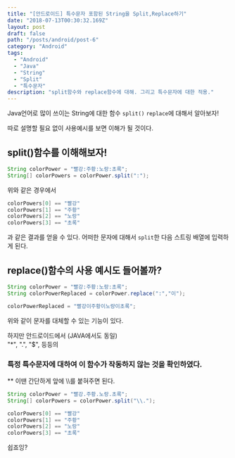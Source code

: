 ```yaml
---
title: "[안드로이드] 특수문자 포함된 String을 Split,Replace하기"
date: "2018-07-13T00:30:32.169Z"
layout: post
draft: false
path: "/posts/android/post-6"
category: "Android"
tags:
  - "Android"
  - "Java"
  - "String"
  - "Split"
  - "특수문자"
description: "split함수와 replace함수에 대해. 그리고 특수문자에 대한 적용."
---
```


Java언어로 많이 쓰이는 String에 대한 함수 `split()` `replace`에 대해서 알아보자!

따로 설명할 필요 없이 사용예시를 보면 이해가 될 것이다.
## split()함수를 이해해보자!

```JAVA
String colorPower = "빨강:주황:노랑:초록";
String[] colorPowers = colorPower.split(":");
```

위와 같은 경우에서  

```JAVA
colorPowers[0] == "빨강"
colorPowers[1] == "주황"
colorPowers[2] == "노랑"
colorPowers[3] == "초록"
```
과 같은 결과를 얻을 수 있다.
어떠한 문자에 대해서 `split`한 다음 스트링 배열에 입력하게 된다.


## replace()함수의 사용 예시도 들어볼까?

```JAVA
String colorPower = "빨강:주황:노랑:초록";
String colorPowerReplaced = colorPower.replace(":","이");
```

```JAVA
colorPowerReplaced = "빨강이주황이노랑이초록";
```
위와 같이 문자를 대체할 수 있는 기능이 있다.


하지만 안드로이드에서 (JAVA에서도 동일)  
"*", ".", "$", 등등의

### 특정 특수문자에 대하여 이 함수가 작동하지 않는 것을 확인하였다.

**
이땐 간단하게 앞에 \\\를 붙혀주면 된다.

```JAVA
String colorPower = "빨강.주황.노랑.초록";
String[] colorPowers = colorPower.split("\\.");
```
```JAVA
colorPowers[0] == "빨강"
colorPowers[1] == "주황"
colorPowers[2] == "노랑"
colorPowers[3] == "초록"
```

쉽죠잉?
